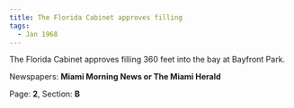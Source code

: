 ```yaml
---  
title: The Florida Cabinet approves filling  
tags:  
  - Jan 1968  
---  
```

  
The Florida Cabinet approves filling 360 feet into the bay at Bayfront Park.  
  
Newspapers: **Miami Morning News or The Miami Herald**  
  
Page: **2**, Section: **B** 
